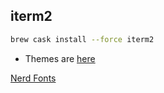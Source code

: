 
## iterm2

```bash
brew cask install --force iterm2
```

* Themes are [here](http://iterm2colorschemes.com/) 

[Nerd Fonts](https://medium.com/the-code-review/nerd-fonts-how-to-install-configure-and-remove-programming-fonts-on-a-mac-178833b9daf3)
